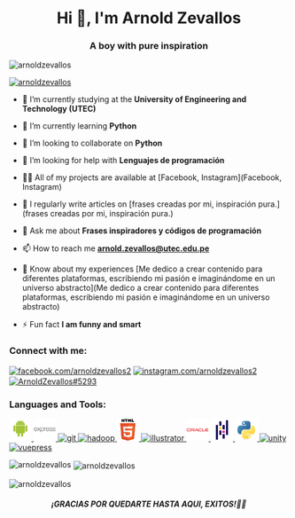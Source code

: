 <h1 align="center">Hi 👋, I'm Arnold Zevallos</h1>
<h3 align="center">A boy with pure inspiration</h3>

<p align="left"> <img src="https://komarev.com/ghpvc/?username=arnoldzevallos&label=Profile%20views&color=0e75b6&style=flat" alt="arnoldzevallos" /> </p>

<p align="left"> <a href="https://github.com/ryo-ma/github-profile-trophy"><img src="https://github-profile-trophy.vercel.app/?username=arnoldzevallos" alt="arnoldzevallos" /></a> </p>

- 🔭 I’m currently studying at the **University of Engineering and Technology (UTEC)**

- 🌱 I’m currently learning **Python**

- 👯 I’m looking to collaborate on **Python**

- 🤝 I’m looking for help with **Lenguajes de programación**

- 👨‍💻 All of my projects are available at [Facebook, Instagram](Facebook, Instagram)

- 📝 I regularly write articles on [frases creadas por mi, inspiración pura.](frases creadas por mi, inspiración pura.)

- 💬 Ask me about **Frases inspiradores y códigos de programación**

- 📫 How to reach me **arnold.zevallos@utec.edu.pe**

- 📄 Know about my experiences [Me dedico a crear contenido para diferentes plataformas, escribiendo mi pasión e imaginándome en un universo abstracto](Me dedico a crear contenido para diferentes plataformas, escribiendo mi pasión e imaginándome en un universo abstracto)

- ⚡ Fun fact **I am funny and smart**

<h3 align="left">Connect with me:</h3>
<p align="left">
<a href="https://fb.com/facebook.com/arnoldzevallos2" target="blank"><img align="center" src="https://raw.githubusercontent.com/rahuldkjain/github-profile-readme-generator/master/src/images/icons/Social/facebook.svg" alt="facebook.com/arnoldzevallos2" height="30" width="40" /></a>
<a href="https://instagram.com/instagram.com/arnoldzevallos2" target="blank"><img align="center" src="https://raw.githubusercontent.com/rahuldkjain/github-profile-readme-generator/master/src/images/icons/Social/instagram.svg" alt="instagram.com/arnoldzevallos2" height="30" width="40" /></a>
<a href="https://discord.gg/ArnoldZevallos#5293" target="blank"><img align="center" src="https://raw.githubusercontent.com/rahuldkjain/github-profile-readme-generator/master/src/images/icons/Social/discord.svg" alt="ArnoldZevallos#5293" height="30" width="40" /></a>
</p>

<h3 align="left">Languages and Tools:</h3>
<p align="left"> <a href="https://developer.android.com" target="_blank" rel="noreferrer"> <img src="https://raw.githubusercontent.com/devicons/devicon/master/icons/android/android-original-wordmark.svg" alt="android" width="40" height="40"/> </a> <a href="https://expressjs.com" target="_blank" rel="noreferrer"> <img src="https://raw.githubusercontent.com/devicons/devicon/master/icons/express/express-original-wordmark.svg" alt="express" width="40" height="40"/> </a> <a href="https://git-scm.com/" target="_blank" rel="noreferrer"> <img src="https://www.vectorlogo.zone/logos/git-scm/git-scm-icon.svg" alt="git" width="40" height="40"/> </a> <a href="https://hadoop.apache.org/" target="_blank" rel="noreferrer"> <img src="https://www.vectorlogo.zone/logos/apache_hadoop/apache_hadoop-icon.svg" alt="hadoop" width="40" height="40"/> </a> <a href="https://www.w3.org/html/" target="_blank" rel="noreferrer"> <img src="https://raw.githubusercontent.com/devicons/devicon/master/icons/html5/html5-original-wordmark.svg" alt="html5" width="40" height="40"/> </a> <a href="https://www.adobe.com/in/products/illustrator.html" target="_blank" rel="noreferrer"> <img src="https://www.vectorlogo.zone/logos/adobe_illustrator/adobe_illustrator-icon.svg" alt="illustrator" width="40" height="40"/> </a> <a href="https://www.oracle.com/" target="_blank" rel="noreferrer"> <img src="https://raw.githubusercontent.com/devicons/devicon/master/icons/oracle/oracle-original.svg" alt="oracle" width="40" height="40"/> </a> <a href="https://pandas.pydata.org/" target="_blank" rel="noreferrer"> <img src="https://raw.githubusercontent.com/devicons/devicon/2ae2a900d2f041da66e950e4d48052658d850630/icons/pandas/pandas-original.svg" alt="pandas" width="40" height="40"/> </a> <a href="https://www.python.org" target="_blank" rel="noreferrer"> <img src="https://raw.githubusercontent.com/devicons/devicon/master/icons/python/python-original.svg" alt="python" width="40" height="40"/> </a> <a href="https://unity.com/" target="_blank" rel="noreferrer"> <img src="https://www.vectorlogo.zone/logos/unity3d/unity3d-icon.svg" alt="unity" width="40" height="40"/> </a> <a href="https://vuepress.vuejs.org/" target="_blank" rel="noreferrer"> <img src="https://raw.githubusercontent.com/AliasIO/wappalyzer/master/src/drivers/webextension/images/icons/VuePress.svg" alt="vuepress" width="40" height="40"/> </a> </p>

<p><img align="left" src="https://github-readme-stats.vercel.app/api/top-langs?username=arnoldzevallos&show_icons=true&locale=en&layout=compact" alt="arnoldzevallos" /></p>

<p>&nbsp;<img align="center" src="https://github-readme-stats.vercel.app/api?username=arnoldzevallos&show_icons=true&locale=en" alt="arnoldzevallos" /></p>

<p><img align="center" src="https://github-readme-streak-stats.herokuapp.com/?user=arnoldzevallos&" alt="arnoldzevallos" /></p>
                                           
<h5 align="center">¡GRACIAS POR QUEDARTE HASTA AQUI, EXITOS!💯🤟</h5>
